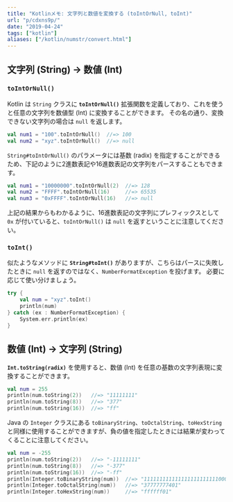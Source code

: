 ```yaml
---
title: "Kotlinメモ: 文字列と数値を変換する (toIntOrNull, toInt)"
url: "p/cdxns9p/"
date: "2019-04-24"
tags: ["kotlin"]
aliases: ["/kotlin/numstr/convert.html"]
---
```


文字列 (String) → 数値 (Int)
----

### `toIntOrNull()`

Kotlin は `String` クラスに **`toIntOrNull()`** 拡張関数を定義しており、これを使うと任意の文字列を数値型 (Int) に変換することができます。
その名の通り、変換できない文字列の場合は `null` を返します。

```kotlin
val num1 = "100".toIntOrNull()  //=> 100
val num2 = "xyz".toIntOrNull()  //=> null
```

`String#toIntOrNull()` のパラメータには基数 (radix) を指定することができるため、下記のように2進数表記や16進数表記の文字列をパースすることもできます。

```kotlin
val num1 = "10000000".toIntOrNull(2)  //=> 128
val num2 = "FFFF".toIntOrNull(16)     //=> 65535
val num3 = "0xFFFF".toIntOrNull(16)   //=> null
```

上記の結果からもわかるように、16進数表記の文字列にプレフィックスとして `0x` が付いていると、`toIntOrNull()` は `null` を返すということに注意してください。

### `toInt()`

似たようなメソッドに **`String#toInt()`** がありますが、こちらはパースに失敗したときに `null` を返すのではなく、`NumberFormatException` を投げます。
必要に応じて使い分けましょう。

```kotlin
try {
    val num = "xyz".toInt()
    println(num)
} catch (ex : NumberFormatException) {
    System.err.println(ex)
}
```


数値 (Int) → 文字列 (String)
----

**`Int.toString(radix)`** を使用すると、数値 (Int) を任意の基数の文字列表現に変換することができます。

```kotlin
val num = 255
println(num.toString(2))   //=> "11111111"
println(num.toString(8))   //=> "377"
println(num.toString(16))  //=> "ff"
```

Java の `Integer` クラスにある `toBinaryString`、`toOctalString`、`toHexString` と同様に使用することができますが、負の値を指定したときには結果が変わってくることに注意してください。

```kotlin
val num = -255
println(num.toString(2))   //=> "-11111111"
println(num.toString(8))   //=> "-377"
println(num.toString(16))  //=> "-ff"
println(Integer.toBinaryString(num))  //=> "11111111111111111111111100000001"
println(Integer.toOctalString(num))   //=> "37777777401"
println(Integer.toHexString(num))     //=> "ffffff01"
```

